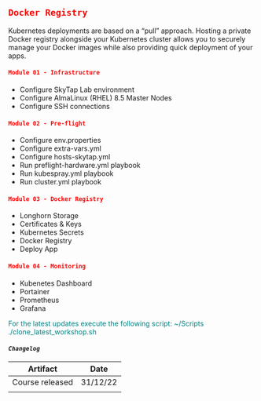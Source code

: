 ## <font color='red'>`Docker Registry`</font>
Kubernetes deployments are based on a “pull” approach. 
Hosting a private Docker registry alongside your Kubernetes cluster allows you to securely manage your Docker images while also providing quick deployment of your apps.

#### <font color='red'>`Module 01 - Infrastructure` </font>
* Configure SkyTap Lab environment
* Configure AlmaLinux (RHEL) 8.5 Master Nodes
* Configure SSH connections

#### <font color='red'>`Module 02 - Pre-flight `</font>
* Configure env.properties
* Configure extra-vars.yml
* Configure hosts-skytap.yml
* Run preflight-hardware.yml playbook
* Run kubespray.yml playbook
* Run cluster.yml playbook

#### <font color='red'>`Module 03 - Docker Registry `</font>
* Longhorn Storage
* Certificates & Keys
* Kubernetes Secrets
* Docker Registry
* Deploy App

#### <font color='red'>`Module 04 - Monitoring `</font>
* Kubenetes Dashboard
* Portainer
* Prometheus
* Grafana

<font color='teal'>For the latest updates execute the following script: ~/Scripts ./clone_latest_workshop.sh </font>

#### <em>` Changelog `</em>

| Artifact        | Date     |
| --------------- | -------- |
| Course released | 31/12/22 |
|                 |          |
